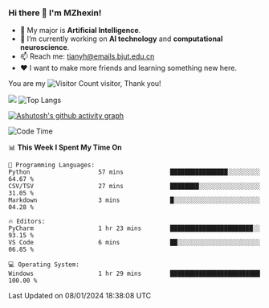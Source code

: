 ### Hi there 👋 I'm MZhexin!

- 💬 My major is **Artificial Intelligence**.
- 🔭 I’m currently working on **AI technology** and **computational neuroscience**.
- 📫 Reach me: <tianyh@emails.bjut.edu.cn> 
- :heart: I want to make more friends and learning something new here.

You are my ![Visitor Count](https://profile-counter.glitch.me/MZhexin/count.svg) visitor, Thank you!

 ![](https://github-readme-stats.vercel.app/api?username=MZhexin&show_icons=true&theme=transparent) ![Top Langs](https://github-readme-stats.vercel.app/api/top-langs/?username=MZhexin&layout=compact&theme=tokyonight) 

[![Ashutosh's github activity graph](https://github-readme-activity-graph.vercel.app/graph?username=MZhexin)](https://github.com/ashutosh00710/github-readme-activity-graph)



<!--START_SECTION:waka-->
![Code Time](http://img.shields.io/badge/Code%20Time-177%20hrs%2017%20mins-blue)

📊 **This Week I Spent My Time On** 

```text
💬 Programming Languages: 
Python                   57 mins             ████████████████░░░░░░░░░   64.67 % 
CSV/TSV                  27 mins             ████████░░░░░░░░░░░░░░░░░   31.05 % 
Markdown                 3 mins              █░░░░░░░░░░░░░░░░░░░░░░░░   04.28 % 

🔥 Editors: 
PyCharm                  1 hr 23 mins        ███████████████████████░░   93.15 % 
VS Code                  6 mins              ██░░░░░░░░░░░░░░░░░░░░░░░   06.85 % 

💻 Operating System: 
Windows                  1 hr 29 mins        █████████████████████████   100.00 % 
```


 Last Updated on 08/01/2024 18:38:08 UTC
<!--END_SECTION:waka-->


